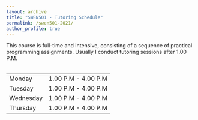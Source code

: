 ```yaml
---
layout: archive
title: "SWEN501 - Tutoring Schedule"
permalink: /swen501-2021/
author_profile: true
---
```

This course is full-time and intensive, consisting of a sequence of practical programming assignments.
Usually I conduct tutoring sessions after 1.00 P.M.</br></br>

<table>
    	<tr><td>Monday</td> <td>1.00  P.M -  4.00 P.M</td></tr>
	<tr><td>Tuesday</td> <td>1.00  P.M -  4.00 P.M</td></tr>
	<tr><td>Wednesday</td> <td>1.00  P.M -  4.00 P.M</td></tr>
	<tr><td>Thursday</td> <td>1.00  P.M -  4.00 P.M</td></tr>
</table>
